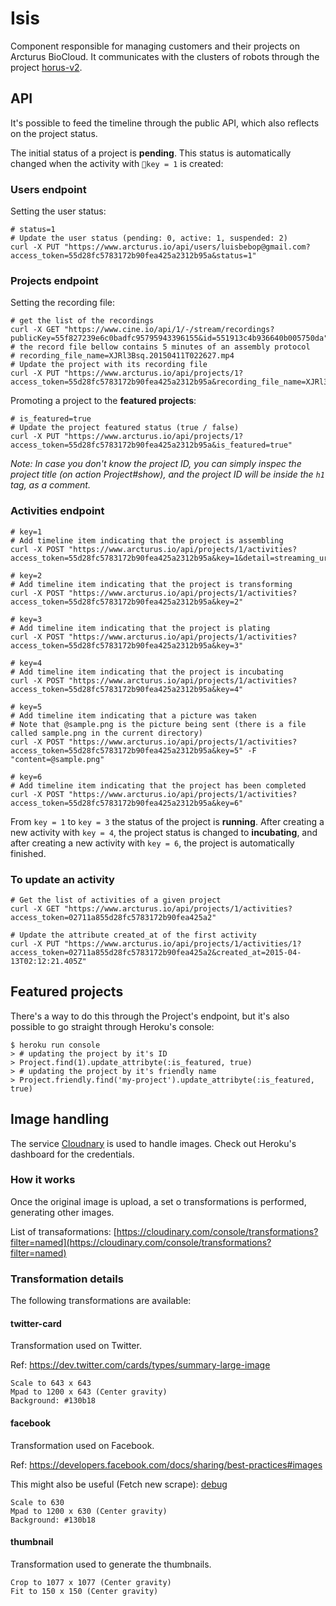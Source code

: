 # Isis

Component responsible for managing customers and their projects on Arcturus BioCloud. It communicates with the clusters of robots through the project [horus-v2](https://github.com/arcturusbiocloud/horus-v2).

## API

It's possible to feed the timeline through the public API, which also reflects on the project status.

The initial status of a project is **pending**. This status is automatically changed when the activity with `key = 1` is created:

### Users endpoint

Setting the user status:

```shell
# status=1
# Update the user status (pending: 0, active: 1, suspended: 2)
curl -X PUT "https://www.arcturus.io/api/users/luisbebop@gmail.com?access_token=55d28fc5783172b90fea425a2312b95a&status=1"
```

### Projects endpoint

Setting the recording file:

```shell
# get the list of the recordings
curl -X GET "https://www.cine.io/api/1/-/stream/recordings?publicKey=55f827239e6c0badfc95795943396155&id=551913c4b936640b005750da"
# the record file bellow contains 5 minutes of an assembly protocol
# recording_file_name=XJRl3Bsq.20150411T022627.mp4
# Update the project with its recording file
curl -X PUT "https://www.arcturus.io/api/projects/1?access_token=55d28fc5783172b90fea425a2312b95a&recording_file_name=XJRl3Bsq.20150411T022627.mp4"
```

Promoting a project to the **featured projects**:

```shell
# is_featured=true
# Update the project featured status (true / false)
curl -X PUT "https://www.arcturus.io/api/projects/1?access_token=55d28fc5783172b90fea425a2312b95a&is_featured=true"
```

_Note: In case you don't know the project ID, you can simply inspec the project title (on action Project#show), and the project ID will be inside the `h1` tag, as a comment._

### Activities endpoint

```shell
# key=1
# Add timeline item indicating that the project is assembling
curl -X POST "https://www.arcturus.io/api/projects/1/activities?access_token=55d28fc5783172b90fea425a2312b95a&key=1&detail=streaming_url"
```

```shell
# key=2
# Add timeline item indicating that the project is transforming
curl -X POST "https://www.arcturus.io/api/projects/1/activities?access_token=55d28fc5783172b90fea425a2312b95a&key=2"
```

```shell
# key=3
# Add timeline item indicating that the project is plating
curl -X POST "https://www.arcturus.io/api/projects/1/activities?access_token=55d28fc5783172b90fea425a2312b95a&key=3"
```

```shell
# key=4
# Add timeline item indicating that the project is incubating
curl -X POST "https://www.arcturus.io/api/projects/1/activities?access_token=55d28fc5783172b90fea425a2312b95a&key=4"
```

```shell
# key=5
# Add timeline item indicating that a picture was taken
# Note that @sample.png is the picture being sent (there is a file called sample.png in the current directory)
curl -X POST "https://www.arcturus.io/api/projects/1/activities?access_token=55d28fc5783172b90fea425a2312b95a&key=5" -F "content=@sample.png"
```

```shell
# key=6
# Add timeline item indicating that the project has been completed
curl -X POST "https://www.arcturus.io/api/projects/1/activities?access_token=55d28fc5783172b90fea425a2312b95a&key=6"
```

From `key = 1` to `key = 3` the status of the project is **running**. After creating a new activity with `key = 4`, the project status is changed to **incubating**, and after creating a new activity with `key = 6`, the project is automatically finished.

### To update an activity

```shell
# Get the list of activities of a given project
curl -X GET "https://www.arcturus.io/api/projects/1/activities?access_token=02711a855d28fc5783172b90fea425a2"
```

```shell
# Update the attribute created_at of the first activity
curl -X PUT "https://www.arcturus.io/api/projects/1/activities/1?access_token=02711a855d28fc5783172b90fea425a2&created_at=2015-04-13T02:12:21.405Z"
```

## Featured projects

There's a way to do this through the Project's endpoint, but it's also possible to go straight through Heroku's console:

```shell
$ heroku run console
> # updating the project by it's ID
> Project.find(1).update_attribyte(:is_featured, true)
> # updating the project by it's friendly name
> Project.friendly.find('my-project').update_attribyte(:is_featured, true)
```

## Image handling

The service [Cloudnary](cloudinary.com) is used to handle images. Check out Heroku's dashboard for the credentials.

### How it works

Once the original image is upload, a set o transformations is performed, generating other images.

List of transaformations: [https://cloudinary.com/console/transformations?filter=named](https://cloudinary.com/console/transformations?filter=named)

### Transformation details

The following transformations are available:

#### twitter-card

Transformation used on Twitter.

Ref: https://dev.twitter.com/cards/types/summary-large-image

```
Scale to 643 x 643
Mpad to 1200 x 643 (Center gravity)
Background: #130b18
```

#### facebook

Transformation used on Facebook.

Ref: https://developers.facebook.com/docs/sharing/best-practices#images

This might also be useful (Fetch new scrape): [debug](https://developers.facebook.com/tools/debug/og/object/)

```
Scale to 630
Mpad to 1200 x 630 (Center gravity)
Background: #130b18
```

#### thumbnail

Transformation used to generate the thumbnails.

```
Crop to 1077 x 1077 (Center gravity)
Fit to 150 x 150 (Center gravity)
```
